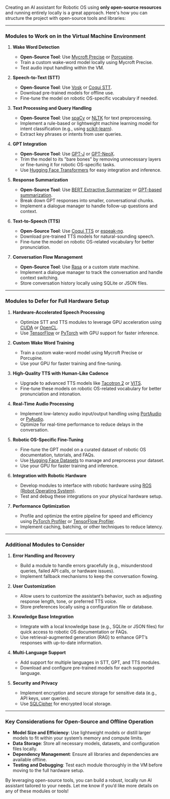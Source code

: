 Creating an AI assistant for Robotic OS using **only open-source resources** and running entirely locally is a great approach. Here's how you can structure the project with open-source tools and libraries:

---

### **Modules to Work on in the Virtual Machine Environment**
1. **Wake Word Detection**  
   - **Open-Source Tool**: Use [Mycroft Precise](https://github.com/MycroftAI/mycroft-precise) or [Porcupine](https://github.com/Picovoice/porcupine).  
   - Train a custom wake-word model locally using Mycroft Precise.  
   - Test audio input handling within the VM.

2. **Speech-to-Text (STT)**  
   - **Open-Source Tool**: Use [Vosk](https://alphacephei.com/vosk/) or [Coqui STT](https://stt.readthedocs.io/en/latest/).  
   - Download pre-trained models for offline use.  
   - Fine-tune the model on robotic OS-specific vocabulary if needed.

3. **Text Processing and Query Handling**  
   - **Open-Source Tool**: Use [spaCy](https://spacy.io/) or [NLTK](https://www.nltk.org/) for text preprocessing.  
   - Implement a rule-based or lightweight machine learning model for intent classification (e.g., using [scikit-learn](https://scikit-learn.org/)).  
   - Extract key phrases or intents from user queries.

4. **GPT Integration**  
   - **Open-Source Tool**: Use [GPT-J](https://github.com/kingoflolz/mesh-transformer-jax) or [GPT-NeoX](https://github.com/EleutherAI/gpt-neox).  
   - Trim the model to its "bare bones" by removing unnecessary layers or fine-tuning it for robotic OS-specific tasks.  
   - Use [Hugging Face Transformers](https://huggingface.co/transformers/) for easy integration and inference.

5. **Response Summarization**  
   - **Open-Source Tool**: Use [BERT Extractive Summarizer](https://github.com/dmmiller612/bert-extractive-summarizer) or [GPT-based summarization](https://huggingface.co/transformers/).  
   - Break down GPT responses into smaller, conversational chunks.  
   - Implement a dialogue manager to handle follow-up questions and context.

6. **Text-to-Speech (TTS)**  
   - **Open-Source Tool**: Use [Coqui TTS](https://github.com/coqui-ai/TTS) or [espeak-ng](https://github.com/espeak-ng/espeak-ng).  
   - Download pre-trained TTS models for natural-sounding speech.  
   - Fine-tune the model on robotic OS-related vocabulary for better pronunciation.

7. **Conversation Flow Management**  
   - **Open-Source Tool**: Use [Rasa](https://rasa.com/) or a custom state machine.  
   - Implement a dialogue manager to track the conversation and handle context switching.  
   - Store conversation history locally using SQLite or JSON files.

---

### **Modules to Defer for Full Hardware Setup**
1. **Hardware-Accelerated Speech Processing**  
   - Optimize STT and TTS modules to leverage GPU acceleration using [CUDA](https://developer.nvidia.com/cuda-toolkit) or [OpenCL](https://www.khronos.org/opencl/).  
   - Use [TensorFlow](https://www.tensorflow.org/) or [PyTorch](https://pytorch.org/) with GPU support for faster inference.

2. **Custom Wake Word Training**  
   - Train a custom wake-word model using Mycroft Precise or Porcupine.  
   - Use your GPU for faster training and fine-tuning.

3. **High-Quality TTS with Human-Like Cadence**  
   - Upgrade to advanced TTS models like [Tacotron 2](https://github.com/Rayhane-mamah/Tacotron-2) or [VITS](https://github.com/jaywalnut310/vits).  
   - Fine-tune these models on robotic OS-related vocabulary for better pronunciation and intonation.

4. **Real-Time Audio Processing**  
   - Implement low-latency audio input/output handling using [PortAudio](http://www.portaudio.com/) or [PyAudio](https://pypi.org/project/PyAudio/).  
   - Optimize for real-time performance to reduce delays in the conversation.

5. **Robotic OS-Specific Fine-Tuning**  
   - Fine-tune the GPT model on a curated dataset of robotic OS documentation, tutorials, and FAQs.  
   - Use [Hugging Face Datasets](https://huggingface.co/docs/datasets/) to manage and preprocess your dataset.  
   - Use your GPU for faster training and inference.

6. **Integration with Robotic Hardware**  
   - Develop modules to interface with robotic hardware using [ROS (Robot Operating System)](https://www.ros.org/).  
   - Test and debug these integrations on your physical hardware setup.

7. **Performance Optimization**  
   - Profile and optimize the entire pipeline for speed and efficiency using [PyTorch Profiler](https://pytorch.org/tutorials/recipes/recipes/profiler_recipe.html) or [TensorFlow Profiler](https://www.tensorflow.org/guide/profiler).  
   - Implement caching, batching, or other techniques to reduce latency.

---

### **Additional Modules to Consider**
1. **Error Handling and Recovery**  
   - Build a module to handle errors gracefully (e.g., misunderstood queries, failed API calls, or hardware issues).  
   - Implement fallback mechanisms to keep the conversation flowing.

2. **User Customization**  
   - Allow users to customize the assistant’s behavior, such as adjusting response length, tone, or preferred TTS voice.  
   - Store preferences locally using a configuration file or database.

3. **Knowledge Base Integration**  
   - Integrate with a local knowledge base (e.g., SQLite or JSON files) for quick access to robotic OS documentation or FAQs.  
   - Use retrieval-augmented generation (RAG) to enhance GPT’s responses with up-to-date information.

4. **Multi-Language Support**  
   - Add support for multiple languages in STT, GPT, and TTS modules.  
   - Download and configure pre-trained models for each supported language.

5. **Security and Privacy**  
   - Implement encryption and secure storage for sensitive data (e.g., API keys, user queries).  
   - Use [SQLCipher](https://www.zetetic.net/sqlcipher/) for encrypted local storage.

---

### **Key Considerations for Open-Source and Offline Operation**
- **Model Size and Efficiency**: Use lightweight models or distill larger models to fit within your system’s memory and compute limits.  
- **Data Storage**: Store all necessary models, datasets, and configuration files locally.  
- **Dependency Management**: Ensure all libraries and dependencies are available offline.  
- **Testing and Debugging**: Test each module thoroughly in the VM before moving to the full hardware setup.

By leveraging open-source tools, you can build a robust, locally run AI assistant tailored to your needs. Let me know if you’d like more details on any of these modules or tools!